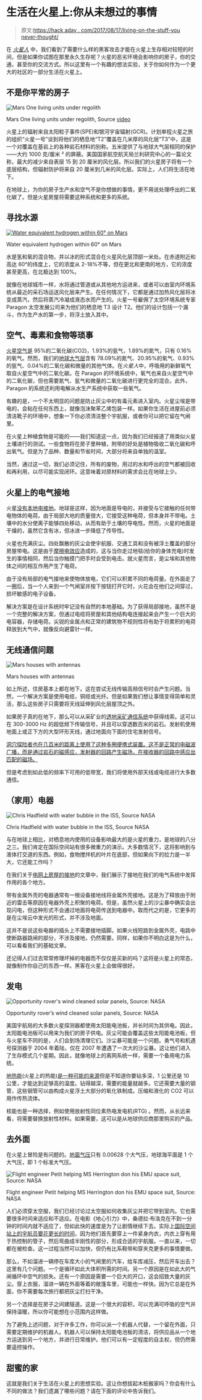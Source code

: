 # 生活在火星上:你从未想过的事情

> 原文:[https://hack aday . com/2017/08/17/living-on-the-stuff-you never-thought/](https://hackaday.com/2017/08/17/living-on-mars-the-stuff-you-never-thought-about/)

在 *[火星人](https://hackaday.com/2017/06/30/hacking-on-mars-in-the-martian/)* 中，我们看到了需要什么样的黑客攻击才能在火星上生存相对较短的时间，但是如果你试图在那里永久生存呢？火星的恶劣环境会影响你的房子，你的交通，甚至你的交流方式。所以这里有一个有趣的想法实验，关于你如何作为一个更大的社区的一部分生活在火星上。

## 不是你平常的房子

![Mars One living units under regolith](../Images/fd048b28f669c50dce8bb6636b9340c6.png)

Mars One living units under regolith, Source [video](https://www.youtube.com/watch?v=_vP5G5gxY8E)

火星上的辐射来自太阳粒子事件(SPE)和银河宇宙辐射(GCR)。计划单程火星之旅的组织“火星一号”谈到将他们的栖息地“T2”覆盖在几米厚的风化层“T3”中，这是一个对覆盖在基岩上的各种岩石材料的别称。五米提供了与地球大气层相同的保护——大约 1000 克/厘米 ² 的屏蔽。美国国家航空航天局兰利研究中心的一篇论文称，最大的减少来自表层 15 到 20 厘米的风化层。所以我们的火星房子将有一个底层结构，但辐射防护将来自 20 厘米到几米的风化层。实际上，人们将生活在地下。

在地球上，为你的房子生产水和空气不是你想做的事情，更不用说处理呼出的二氧化碳了。但是火星房屋将需要这种系统和更多的系统。

## 寻找水源

[![Water equivalent hydrogen within 60&deg; on Mars](../Images/d358b62515e5ac2f05b28ed17e9ee7c3.png)](https://hackaday.com/wp-content/uploads/2017/08/water_equivalent_hydrogen_abundance_in_the_lower_latitudes_of_mars_01.jpg)

Water equivalent hydrogen within 60° on Mars

水是氢和氧的混合物，并以冰的形式混合在火星风化层顶部一米处。在赤道附近和高达 60°的纬度上，它的浓度从 2-18%不等，但在更北和更南的地方，它的浓度甚至更高，在北极达到 100%。

就像在地球城市一样，水将通过管道或从其他地方运进来，或者可以由室内环境系统从最近的采石场运送风化层来产生。在任何情况下，它都是通过加热风化层将冰变成蒸汽，然后将蒸汽冷凝成液态水而产生的。火星一号雇佣了太空环境系统专家 Paragon 太空发展公司来为他们的栖息地 T3 设计 T2。他们的设计包括一个漏斗，作为生产水的第一步，将浮土放入其中。

## 空气、毒素和食物等琐事

[火星空气是](https://en.wikipedia.org/wiki/Mars#Atmosphere) 95%的二氧化碳(CO2)，1.93%的氩气，1.89%的氮气，只有 0.16%的氧气。然而，我们的[地球大气层](https://en.wikipedia.org/wiki/Atmosphere_of_Earth)含有 78.09%的氮气、20.95%的氧气、0.93%的氩气、0.04%的二氧化碳和微量的其他气体。在*火星人*中，呼吸用的新鲜氧气取自火星空气中的二氧化碳。在 Paragon 的环境系统中，氧气也来自火星空气中的二氧化碳，但也需要氮气、氩气和微量的二氧化碳进行更完全的混合。此外，Paragon 的系统还利用电解从水生产系统中获取一些氧气。

有趣的是，一个不太明显的问题是防止灰尘中的有毒元素进入室内。火星尘埃是带电的，会粘在任何东西上，就像泡沫聚苯乙烯包装一样。如果你生活在进屋前必须清洁靴子的环境中，想象一下你必须清洁整个宇航服，或者你可以把它留在气闸里。

在火星上种植食物是可能的——我们知道这一点，因为我们已经报道了用类似火星土壤进行的测试。一些食物将在房子里种植，附带的好处是植物吸收二氧化碳和呼出氧气。但是为了品种、数量和节省时间，大部分将来自单独的温室。

当然，通过这一切，我们必须记住，所有的废物，用过的水和呼出的空气都被回收和再利用，以尽可能实现闭环。这意味着对原材料的需求会比在地球上少。

## 火星上的电气接地

火星[没有本地电接地](https://www.nap.edu/catalog/10360/safe-on-mars-precursor-measurements-necessary-to-support-human-operations)。地球是这样，因为地面是导电的，并接受与它接触的任何带电物体的电荷。由于局部大地的质量很大，它接受这种电荷，但本身并不带电。土壤中的水分使离子能够四处移动，从而有助于土壤的导电性。然而，火星的地面是干燥的，虽然它含有冰，但冰进一步降低了传导性。

火星也充满灰尘。四处飘散的灰尘会使宇航服、交通工具和没有被浮土覆盖的部分房屋带电。这是由于[摩擦电效应](https://en.wikipedia.org/wiki/Triboelectric_effect)造成的，这与当你走过地毯(给你的身体充电)时发生的事情相同，然后当你触摸门把手时会受到电击。就火星而言，是尘埃和其他物体之间的相互作用产生了电荷。

由于没有局部的电气接地来使物体放电，它们可以积累不同的电荷量。在外面走了一圈后，当一个人来到一个气闸室并按下按钮打开它时，火花会在他们之间穿过，损坏敏感的电子设备。

解决方案是在设计系统时牢记没有自然的本地基础。为了获得局部接地，虽然不是一个完整的解决方案，但通过电缆将房屋和其他结构电连接起来会产生一个巨大的电容器，存储电荷。尖锐的金属点和正常的建筑物不规则性将有助于将累积的电荷释放到大气中，就像反向避雷针一样。

## 无线通信问题

![Mars houses with antennas](../Images/a61b72f266f9389497d27c27c84fccf6.png)

Mars houses with antennas

如上所述，住房基本上都在地下。这在尝试无线传输高频信号时会产生问题。当然，一个解决方案是使用电缆，铜缆或光纤。但是如果我们想让事情变得简单和灵活，那么这些房子只需要将天线延伸到风化层屋顶之外。

如果房子真的在地下，那么可以从采矿业的[透地采矿通信系统](https://en.wikipedia.org/wiki/Through-the-earth_mine_communications)中获得线索。这可以在 300-3000 Hz 的超低频下传输信号，并且可以穿透数百米的岩石。发射机使用地面上或正下方的大型环形天线，通过地面向下面的住宅发射信号。

[洞穴探险者也在几百米的距离上使用了这种多圈便携式装置。这不是正常的电磁波广播，而是通过岩石的磁感应，发射器的回路产生磁场，在接收器的回路中感应出匹配的磁场。](http://site2.caves.org.uk/radio/comms_in_caves.html)

但是考虑到如此低的频率下可用的低带宽，我们将使用外部天线或电缆进行大多数通信。

## （家用）电器

![Chris Hadfield with water bubble in the ISS, Source NASA](../Images/2d6a823d08311b6a9064212a40adec3e.png)

Chris Hadfield with water bubble in the ISS, Source NASA

与在地球上相比，对栖息地内使用的设备影响最大的是火星的重力，是地球的八分之三。我们肯定在国际空间站有很多微重力的演示。大多数情况下，这将影响到与液体打交道的东西。例如，食物搅拌机的叶片在底部，但如果向下的拉力是一半大，它还能工作吗？

在我们关于[电网上房屋的接地](http://hackaday.com/2017/07/25/earth-ground-and-the-grid/)的文章中，我们展示了接地在我们的电气系统中发挥作用的各个地方。

带有金属外壳的电器通常有一根设备接地线将金属外壳接地。这是为了释放由于附近的雷击等原因在电器外壳上积聚的电荷。但是，虽然火星上的沙尘暴中确实会出现闪电，但这种形式不会通过地面将电荷传送到电器中。取而代之的是，它更多的是在尘埃云中发光的形式，并不涉及地面。

这并不是说这些电器的插头上不需要接地插脚。如果火线短路到金属外壳，电路中使断路器跳闸的部分，不涉及接地，仍然需要。同样，如果你不明白这是为什么，可以看看我们的基础文章。

还记得人们过去常常修理坏掉的电器而不仅仅是买新的吗？这将是火星上的常态，就像制作你自己的东西一样。黑客在火星上会做得很好。

## 发电

![Opportunity rover's wind cleaned solar panels, Source: NASA](../Images/31fec0d34e4e6043f79dfa96f95dafdf.png)

Opportunity rover’s wind cleaned solar panels, Source: NASA

美国宇航局的大多数火星探测器都使用太阳能电池板，并长时间为其供电。因此，太阳能电池板可以用来为我们的房子供电。灰尘可能会覆盖这些太阳能电池板，但与火星车不同的是，人们会到场清理它们。沙尘暴可能是一个问题。勇气号和机遇号探测器于 2004 年着陆，仅在 2007 年遭遇了一次大的沙尘暴。这让他们进入了生存模式几个星期。因此，就像地球上的离网系统一样，需要一个备用电力系统。

[地热能](https://en.wikipedia.org/wiki/Geothermal_energy)(火星上的热能)[是一种可能的来源](https://www.forbes.com/sites/brucedorminey/2016/09/30/why-geothermal-energy-will-be-key-to-mars-colonization/)但是不知道你要钻多深，1 公里还是 10 公里，才能达到足够高的温度。钻得越深，需要的能量就越多。它还需要大量的钢管，这些钢管可以由构成火星浮土大部分的氧化铁制成。压缩和液化的 CO2 可以用作传热流体。

核能也是一种选择，例如使用放射性同位素热电发电机(RTG) 。然而，从长远来看，将需要替换放射性材料。如果需要，这可以是从地球供应商那里购买的产品。

## 去外面

在火星上冒险是有问题的。[地面气压](https://en.wikipedia.org/wiki/Mars#Atmosphere)只有 0.00628 个大气压，地球海平面是 1 个大气压，即 1 个标准大气压。

![Flight engineer Petit helping MS Herrington don his EMU space suit, Source: NASA](../Images/524a5cba3f1314a828aa5369e8c0adc5.png)

Flight engineer Petit helping MS Herrington don his EMU space suit, Source: NASA

人们必须穿太空服，我们已经讨论过太空服如何收集灰尘并把它带到室内。它也需要很多时间来适应和不适应。在电影《地心引力》中，桑德拉·布洛克在不到一分钟的时间内就不适应了，但如此快的速度是为了让剧情继续下去。实际上[国际空间站上的宇航员要花更长的时间](https://www.youtube.com/watch?v=VsdoJy8rzZg)，因为他们首先要穿上一件紧身内衣，内衣上穿有用于热控制的管子，然后弯曲成半刚性的部分，形成合适的宇航服。一直以来，一切都在被检查。这一过程当然可以加快，但仍有比系鞋带和穿夹克更多的事情要做。

那么，不如溜进一辆停在车库大小的气闸里的汽车，给车库减压，然后开车出去？这里有几个问题。一个是循环如此大体积所需的时间。另一个原因是在如此大的气闸循环中空气的损失。还有一个原因是需要一个巨大的开口，这会招致大量的灰尘。穿上衣服，溜进一辆在外面等着的敞篷车里，可能也一样快。因为它总是在外面，你不需要每次旅行都把灰尘打扫干净。

另一个选择是在房子之间建隧道。这是一个很大的容积，可以充满可呼吸的空气并保持温暖，所以你可能想在小范围内这样做。

为了避免上述问题，对于许多工作，你可以派一个机器人代替，一个留在外面，只需要定期维护的机器人。机器人可以保持太阳能电池板的清洁，将供应品从一个地方运送到另一个地方，并进行日常维护。他们可以有一定程度的自主权，但仍然需要遥控操作。

## 甜蜜的家

这就是我们关于生活在火星上的思想实验。这让你想拔起木桩搬家吗？你会有什么不同的做法？我们遗漏了哪些问题？请在下面的评论中告诉我们。